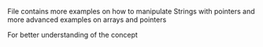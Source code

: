 File contains more examples on how to manipulate 
Strings with pointers and more advanced examples on arrays and pointers

For better understanding of the concept
